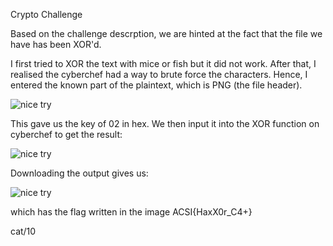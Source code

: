 Crypto Challenge

Based on the challenge descrption, we are hinted at the fact that the file we have has been XOR'd.

I first tried to XOR the text with mice or fish but it did not work. After that, I realised the cyberchef had a way to brute force the characters. Hence, I entered the known part of the plaintext, which is PNG (the file header).

![nice try]()

This gave us the key of 02 in hex. We then input it into the XOR function on cyberchef to get the result:

![nice try]()

Downloading the output gives us:

![nice try]()

which has the flag written in the image ACSI{HaxX0r_C4+}

cat/10